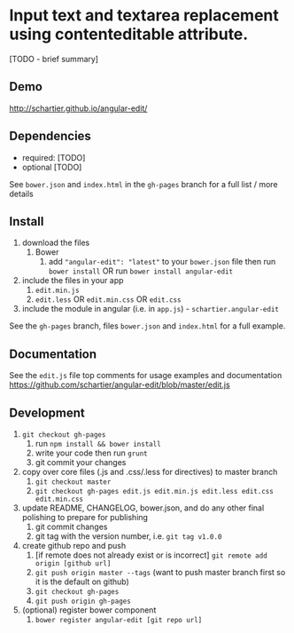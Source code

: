 # Input text and textarea replacement using contenteditable attribute.

[TODO - brief summary]

## Demo
http://schartier.github.io/angular-edit/

## Dependencies
- required:
	[TODO]
- optional
	[TODO]

See `bower.json` and `index.html` in the `gh-pages` branch for a full list / more details

## Install
1. download the files
	1. Bower
		1. add `"angular-edit": "latest"` to your `bower.json` file then run `bower install` OR run `bower install angular-edit`
2. include the files in your app
	1. `edit.min.js`
	2. `edit.less` OR `edit.min.css` OR `edit.css`
3. include the module in angular (i.e. in `app.js`) - `schartier.angular-edit`

See the `gh-pages` branch, files `bower.json` and `index.html` for a full example.


## Documentation
See the `edit.js` file top comments for usage examples and documentation
https://github.com/schartier/angular-edit/blob/master/edit.js


## Development

1. `git checkout gh-pages`
	1. run `npm install && bower install`
	2. write your code then run `grunt`
	3. git commit your changes
2. copy over core files (.js and .css/.less for directives) to master branch
	1. `git checkout master`
	2. `git checkout gh-pages edit.js edit.min.js edit.less edit.css edit.min.css`
3. update README, CHANGELOG, bower.json, and do any other final polishing to prepare for publishing
	1. git commit changes
	2. git tag with the version number, i.e. `git tag v1.0.0`
4. create github repo and push
	1. [if remote does not already exist or is incorrect] `git remote add origin [github url]`
	2. `git push origin master --tags` (want to push master branch first so it is the default on github)
	3. `git checkout gh-pages`
	4. `git push origin gh-pages`
5. (optional) register bower component
	1. `bower register angular-edit [git repo url]`
